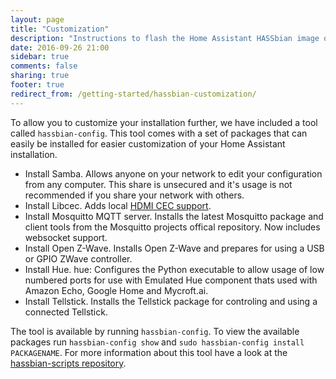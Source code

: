 ```yaml
---
layout: page
title: "Customization"
description: "Instructions to flash the Home Assistant HASSbian image on a Raspberry Pi."
date: 2016-09-26 21:00
sidebar: true
comments: false
sharing: true
footer: true
redirect_from: /getting-started/hassbian-customization/
---
```


To allow you to customize your installation further, we have included a tool called `hassbian-config`. This tool comes with a set of packages that can easily be installed for easier customization of your Home Assistant installation.

  - Install Samba. Allows anyone on your network to edit your configuration from any computer. This share is unsecured and it's usage is not recommended if you share your network with others.
  - Install Libcec. Adds local [HDMI CEC support][cec].
  - Install Mosquitto MQTT server. Installs the latest Mosquitto package and client tools from the Mosquitto projects offical repository. Now includes websocket support.
  - Install Open Z-Wave. Installs Open Z-Wave and prepares for using a USB or GPIO ZWave controller.
  - Install Hue. hue: Configures the Python executable to allow usage of low numbered ports for use with Emulated Hue component thats used with Amazon Echo, Google Home and Mycroft.ai.
  - Install Tellstick. Installs the Tellstick package for controling and using a connected Tellstick.

The tool is available by running `hassbian-config`. To view the available packages run `hassbian-config show` and `sudo hassbian-config install PACKAGENAME`.
For more information about this tool have a look at the [hassbian-scripts repository][hassbian-repo].

[hassbian-repo]: https://github.com/home-assistant/hassbian-scripts
[cec]: /components/hdmi_cec/
